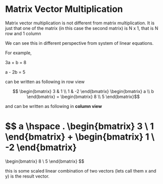 # Matrix Vector Multiplication

Matrix vector multiplication is not different from matrix multiplication. It is just that one of the matrix (in this case the second matrix) is N x 1, that is N row and 1 column

We can see this in different perspective from system of linear equations.

For example,


3a + b = 8

a - 2b = 5

can be written as following in row view

$$ \begin{bmatrix} 3 & 1 \\
1 & -2 \end{bmatrix} \begin{bmatrix} a \\
b \end{bmatrix} = \begin{bmatrix} 8 \\ 5
\end{bmatrix}$$

and can be written as following in **column view**

$$
a \hspace . \begin{bmatrix}
3 \\
1 
\end{bmatrix}
+
\begin{bmatrix}
1 \\
-2
\end{bmatrix}
=
\begin{bmatrix}
8 \\
5
\end{bmatrix}
$$

this is some scaled linear combination of two vectors (lets call them x and y) is the result vector.

